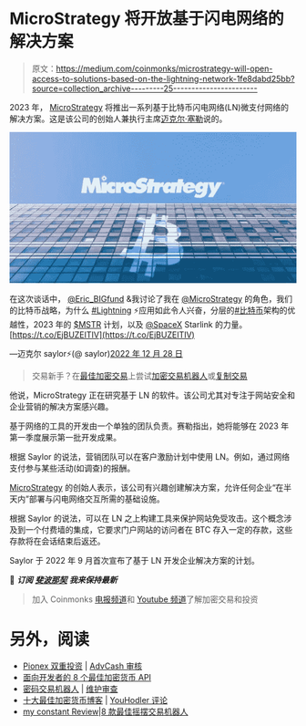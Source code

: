 # MicroStrategy 将开放基于闪电网络的解决方案

> 原文：<https://medium.com/coinmonks/microstrategy-will-open-access-to-solutions-based-on-the-lightning-network-1fe8dabd25bb?source=collection_archive---------25----------------------->

2023 年， [MicroStrategy](https://www.microstrategy.com/en) 将推出一系列基于比特币闪电网络(LN)微支付网络的解决方案。这是该公司的创始人兼执行主席[迈克尔·塞勒](https://en.wikipedia.org/wiki/Michael_J._Saylor)说的。

![](img/ca11fbc2ca2607d518336cd3d9fc2052.png)

在这次谈话中， [@Eric_BIGfund](https://twitter.com/Eric_BIGfund?ref_src=twsrc%5Etfw) &我讨论了我在 [@MicroStrategy](https://twitter.com/MicroStrategy?ref_src=twsrc%5Etfw) 的角色，我们的比特币战略，为什么 [#Lightning](https://twitter.com/hashtag/Lightning?src=hash&ref_src=twsrc%5Etfw) ⚡️应用如此令人兴奋，分层的[#比特币](https://twitter.com/hashtag/bitcoin?src=hash&ref_src=twsrc%5Etfw)架构的优越性，2023 年的 [$MSTR](https://twitter.com/search?q=%24MSTR&src=ctag&ref_src=twsrc%5Etfw) 计划，以及 [@SpaceX](https://twitter.com/SpaceX?ref_src=twsrc%5Etfw) Starlink 的力量。[https://t.co/EjBUZEITIV](https://t.co/EjBUZEITIV)

—迈克尔 saylor⚡️(@ saylor)[2022 年 12 月 28 日](https://twitter.com/saylor/status/1608183418067501065?ref_src=twsrc%5Etfw)

> 交易新手？在[最佳加密交易](/coinmonks/crypto-exchange-dd2f9d6f3769)上尝试[加密交易机器人](/coinmonks/crypto-trading-bot-c2ffce8acb2a)或[复制交易](/coinmonks/top-10-crypto-copy-trading-platforms-for-beginners-d0c37c7d698c)

他说，MicroStrategy 正在研究基于 LN 的软件。该公司尤其对专注于网站安全和企业营销的解决方案感兴趣。

基于网络的工具的开发由一个单独的团队负责。赛勒指出，她将能够在 2023 年第一季度展示第一批开发成果。

根据 Saylor 的说法，营销团队可以在客户激励计划中使用 LN。例如，通过网络支付参与某些活动(如调查)的报酬。

[MicroStrategy](https://www.microstrategy.com/en) 的创始人表示，该公司有兴趣创建解决方案，允许任何企业“在半天内”部署与闪电网络交互所需的基础设施。

根据 Saylor 的说法，可以在 LN 之上构建工具来保护网站免受攻击。这个概念涉及到一个付费墙的集成，它要求门户网站的访问者在 BTC 存入一定的存款，这些存款将在会话结束后返还。

Saylor 于 2022 年 9 月首次宣布了基于 LN 开发企业解决方案的计划。

📰 ***订阅*** [***斐波那契***](/@unclefibonacci) ***我来保持最新***

> 加入 Coinmonks [电报频道](https://t.me/coincodecap)和 [Youtube 频道](https://www.youtube.com/c/coinmonks/videos)了解加密交易和投资

# 另外，阅读

*   [Pionex 双重投资](https://coincodecap.com/pionex-dual-investment) | [AdvCash 审核](https://coincodecap.com/advcash-review)
*   [面向开发者的 8 个最佳加密货币 API](https://coincodecap.com/best-cryptocurrency-apis)
*   [密码交易机器人](/coinmonks/crypto-trading-bot-c2ffce8acb2a) | [维护审查](https://coincodecap.com/uphold-review)
*   [十大最佳加密货币博客](https://coincodecap.com/best-cryptocurrency-blogs) | [YouHodler 评论](https://coincodecap.com/youhodler-review)
*   [my constant Review](https://coincodecap.com/myconstant-review)|[8 款最佳摇摆交易机器人](https://coincodecap.com/best-swing-trading-bots)
